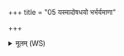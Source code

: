 +++
title = "05 यस्मादोषधयो भर्भर्यमाणा"

+++
<details><summary>मूलम् (WS)</summary>

यस्मादोषधयो भर्भर्यमाणा यन्ति यस्माद् वृक्षासो न वियन्ति विश्वे।  
वयांसि यस्मात् प्रचरन्ति भीषा तस्मै रुद्राय हविषा विधेमान्यत्रास्मदघविषा व्येतु ॥ ६ ॥
</details>